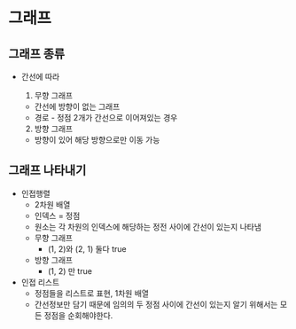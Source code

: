 # 그래프

## 그래프 종류

- 간선에 따라

    1) 무향 그래프

    - 간선에 방향이 없는 그래프
    - 경로 - 정점 2개가 간선으로 이어져있는 경우

    2) 방향 그래프

    - 방향이 있어 해당 방향으로만 이동 가능

## 그래프 나타내기

- 인접행렬
    - 2차원 배열
    - 인덱스 = 정점
    - 원소는 각 차원의 인덱스에 해당하는 정전 사이에 간선이 있는지 나타냄
    - 무향 그래프
        - (1, 2)와 (2, 1) 둘다 true
    - 방향 그래프
        - (1, 2) 만 true
- 인접 리스트
    - 정점들을 리스트로 표현, 1차원 배열
    - 간선정보만 담기 때문에 임의의 두 정점 사이에 간선이 있는지 알기 위해서는 모든 정점을 순회해야한다.